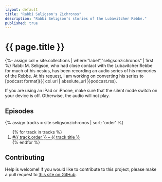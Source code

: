 ```yaml
---
layout: default
title: "Rabbi Seligson's Zichronos"
description: "Rabbi Seligson's stories of the Lubavitcher Rebbe."
published: true
---
```

# {{ page.title }}

{%- assign col = site.collections | where:"label","seligsonzichronos" | first %}
Rabbi M. Seligson, who had close contact with the Lubavitcher Rebbe for much of his nesius, has been recording an audio series of his memories of the Rebbe. At his request, I am working on converting his series to [podcast format]({{ col.url | absolute_url }}podcast.rss).

If you are using an iPad or iPhone, make sure that the silent mode switch on your device is off. Otherwise, the audio will not play.

## Episodes

{% assign tracks = site.seligsonzichronos | sort: 'order' %}
<ol class="post-list">
{% for track in tracks %}
  <li>
    <a href="{{ track.url }}">
      #{{ track.order }} – {{ track.title }}
    </a>
  </li>
{% endfor %}
</ol>

## Contributing

Help is welcome! If you would like to contribute to this project, please make a pull request to [this site on GitHub](https://github.com/chaimleib/chaimleib.github.io).

